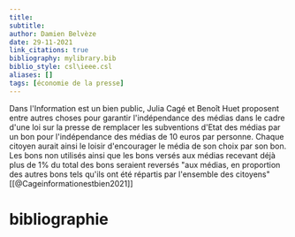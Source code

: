 ```yaml
---
title: 
subtitle:
author: Damien Belvèze
date: 29-11-2021
link_citations: true
bibliography: mylibrary.bib
biblio_style: csl\ieee.csl
aliases: []
tags: [économie de la presse]
---
```


Dans l'Information est un bien public, Julia Cagé et Benoît Huet proposent entre autres choses pour garantir l'indépendance des médias dans le cadre d'une loi sur la presse de remplacer les subventions d'Etat des médias par un bon pour l'indépendance des médias de 10 euros par personne. Chaque citoyen aurait ainsi le loisir d'encourager le média de son choix par son bon. 
Les bons non utilisés ainsi que les bons versés aux médias recevant déjà plus de 1% du total des bons seraient reversés "aux médias, en proportion des autres bons tels qu'ils ont été répartis par l'ensemble des citoyens" [[@Cageinformationestbien2021]]





# bibliographie


